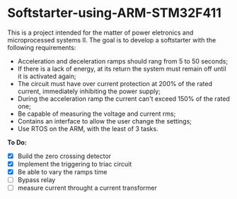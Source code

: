 # Softstarter-using-ARM-STM32F411

This is a project intended for the matter of power eletronics and microprocessed systems II. The goal is to develop a softstarter with the following requirements:
- Acceleration and deceleration ramps should rang from 5 to 50 seconds;
- If there is a lack of energy, at its return the system must remain off until it is activated again;
- The circuit must have over current protection at 200% of the rated current, immediately inhibiting the power supply;
- During the acceleration ramp the current can't exceed 150% of the rated one;
- Be capable of measuring the voltage and current rms;
- Contains an interface to allow the user change the settings;
- Use RTOS on the ARM, with the least of 3 tasks.

**To Do:**
- [x] Build the zero crossing detector
- [X] Implement the triggering to triac circuit
- [X] Be able to vary the ramps time
- [ ] Bypass relay
- [ ] measure current throught a current transformer
